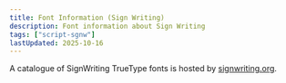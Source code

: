 ```yaml
---
title: Font Information (Sign Writing)
description: Font information about Sign Writing
tags: ["script-sgnw"]
lastUpdated: 2025-10-16
---
```


A catalogue of SignWriting TrueType fonts is hosted by [signwriting.org][signwriting].



[signwriting]: http://www.signwriting.org/catalog/sw214.html